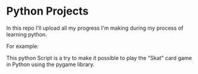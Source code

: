# Python Projects
 
In this repo I'll upload all my progress I'm making during my process of learning python.


For example: 

This python Script is a try to make it possible to play the "Skat" card game in Python
using the pygame library.